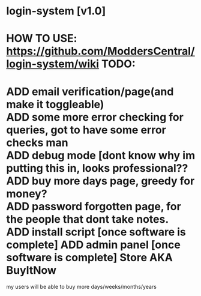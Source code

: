 login-system [v1.0]
============
HOW TO USE: https://github.com/ModdersCentral/login-system/wiki
TODO:
============
ADD email verification/page(and make it toggleable)<br>
ADD some more error checking for queries, got to have some error checks man<br>
ADD debug mode [dont know why im putting this in, looks professional??<br>
ADD buy more days page, greedy for money?<br>
ADD password forgotten page, for the people that dont take notes.<br>
ADD install script [once software is complete]
ADD admin panel [once software is complete]
Store AKA BuyItNow
============
my users will be able to buy more days/weeks/months/years
